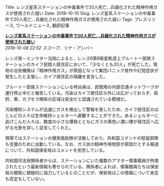 Title: レンズ星系ステーションの中毒事件で20人死亡…兵器化された精神作用ガスが使用された疑い
Date: 2018-10-10
Slug: レンズ星系ステーションの中毒事件で20人死亡…兵器化された精神作用ガスが使用された疑い
Tags: プレスリリース, ワールドニュース, 翻訳記事

<p class="lead"><strong><a href="https://community.eveonline.com/news/news-channels/world-news/twenty-fatalities-in-poisoning-incident-aboard-rens-station-weaponized-psychoactive-suspected/">レンズ星系ステーションの中毒事件で20人死亡…兵器化された精神作用ガスが使用された疑い</a></strong><br/>
<em>2018-10-08 22:52 スコープ、リナ・アンバー</em></p>
<p>レンズ発－ミンマター当局によると、レンズ6第8衛星軌道上ブルートー部族ステーションのカイフ民間人居住区において、「少なくとも20人」が死亡した。現地の治安機関は「精神作用ガス」が原因となって集団パニック発作や幻覚症状が発生したと主張し、カイフ居住区の隔離を宣言した。</p>
<p>ブルートー部族ステーションにいる特派員は、民間用の内部交通ネットワークが運行停止中だと報告している。汚染はカイフ居住区の外には広がっておらず、政府、軍、カプセラ関係の区域は安全だと認識されている模様だ。</p>
<p>汚染検知システムが迅速にガスを検出して警報を発したため、カイフ居住区のほとんどの人々は生命維持シェルターへ避難することができた。あるシェルターに逃げこんだ人々は、数度の小さな爆発とともにガスの黄色い濃い煙が居住区へ広がる光景を詳しく証言してくれた。</p>
<p>現場ではステーションの捜索救助隊が活動しており、共和国コマンドの駐留部隊も支援のために出動している。なお、ガス状の精神作用物質が原因だとする報道について、共和国保安局はコメントを拒否している。</p>
<p>共和国司法局関係者からは、ステーションにいた複数のアマター領事館員が拘束されたという最新情報も寄せられている。関係者によれば、領事館員たちは保安局の聴取に積極的に協力しているとのことだが、保安局はこの情報について肯定も否定もしていない。</p>

